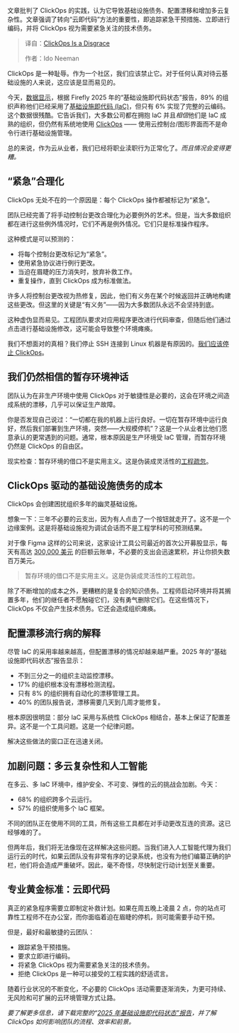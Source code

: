 
<!--
title: ClickOps 令人蒙羞
cover: https://cdn.thenewstack.io/media/2025/07/18f1592f-clickops-is-a-disgrace.jpg
summary: 文章批判了 ClickOps 的实践，认为它导致基础设施债务、配置漂移和增加多云复杂性。文章强调了转向“云即代码”方法的重要性，即追踪紧急干预措施、立即进行编码，并将 ClickOps 视为需要紧急关注的技术债务。
-->

文章批判了 ClickOps 的实践，认为它导致基础设施债务、配置漂移和增加多云复杂性。文章强调了转向“云即代码”方法的重要性，即追踪紧急干预措施、立即进行编码，并将 ClickOps 视为需要紧急关注的技术债务。

> 译自：[ClickOps Is a Disgrace](https://thenewstack.io/clickops-is-a-disgrace/)
> 
> 作者：Ido Neeman

ClickOps 是一种耻辱。作为一个社区，我们应该禁止它。对于任何认真对待云基础设施的人来说，这应该是显而易见的。

今天，[数据显示](https://www.firefly.ai/state-of-iac-2025)，根据 Firefly 2025 年的“基础设施即代码状态”报告，89% 的组织声称他们已经采用了[基础设施即代码 (IaC)](https://thenewstack.io/introduction-to-infrastructure-as-code/)，但只有 6% 实现了完整的云编码。这个数据很残酷。它告诉我们，大多数公司都在拥抱 IaC 并且*相信*他们是 IaC 成熟的组织，但仍然有系统地使用 [ClickOps](https://thenewstack.io/iac-is-too-complicated-wheres-that-easy-button/) —— 使用云控制台/图形界面而不是命令行进行基础设施管理。

总的来说，作为云从业者，我们已经将职业渎职行为正常化了。*而且情况会变得更糟。*

## “紧急”合理化

ClickOps 无处不在的一个原因是：每个 ClickOps 操作都被标记为“紧急”。

团队已经完善了将手动控制台更改合理化为必要例外的艺术。但是，当大多数组织都在进行这些例外情况时，它们不再是例外情况。它们只是标准操作程序。

这种模式是可以预测的：

* 将每个控制台更改标记为“紧急”。
* 使用紧急协议进行例行更改。
* 当迫在眉睫的压力消失时，放弃补救工作。
* 重复操作，直到 ClickOps 成为标准做法。

许多人将控制台更改视为热修复，因此，他们有义务在某个时候返回并正确地构建这些更改。但这里的关键是“有义务”——因为大多数团队永远不会坚持到底。

这种虚伪显而易见。工程团队要求对应用程序更改进行代码审查，但随后他们通过点击进行基础设施修改，这可能会导致整个环境瘫痪。

我们不想面对的真相？我们停止 SSH 连接到 Linux 机器是有原因的。[我们应该停止 ClickOps](https://www.firefly.ai/blog/stop-clickops-3-steps-to-clean-up-your-cloud)。

## 我们仍然相信的暂存环境神话

团队认为在非生产环境中使用 ClickOps 对于敏捷性是必要的，这会在环境之间造成系统的漂移，几乎可以保证生产故障。

你是否发现自己说过：“一切都在我的机器上运行良好。一切在暂存环境中运行良好，然后我们部署到生产环境，突然——大规模停机”？这是一个从业者比他们愿意承认的更常遇到的问题。通常，根本原因是生产环境受 IaC 管理，而暂存环境仍然是 ClickOps 的自由区。

现实检查：暂存环境的借口不是实用主义。这是伪装成灵活性的[工程疏忽](https://thenewstack.io/why-most-iac-strategies-still-fail-and-how-to-fix-them)。

## ClickOps 驱动的基础设施债务的成本

ClickOps 会创建困扰组织多年的幽灵基础设施。

想象一下：三年不必要的云支出，因为有人点击了一个按钮就走开了。这不是一个边缘案例。这是将基础设施视为调试会话而不是工程学科的可预测结果。

对于像 Figma 这样的公司来说，这家设计工具公司最近的首次公开募股显示，每天有高达 [300,000 美元](https://www.datacenterdynamics.com/en/news/design-platform-figma-spends-300000-on-aws-daily/) 的巨额云账单，不必要的支出会迅速累积，并让你损失数百万美元。

> 暂存环境的借口不是实用主义。这是伪装成灵活性的工程疏忽。

除了不断增加的成本之外，更糟糕的是复合的知识债务。工程师启动环境并将其搁置多年，他们的继任者不愿触碰它们，没有勇气删除它们。在这些情况下，ClickOps 不仅会产生技术债务。它还会造成组织瘫痪。

## 配置漂移流行病的解释

尽管 IaC 的采用率越来越高，但配置漂移的情况却越来越严重。2025 年的“基础设施即代码状态”报告显示：

* 不到三分之一的组织主动监控漂移。
* 17% 的组织根本没有漂移检测流程。
* 只有 8% 的组织拥有自动化的漂移管理工具。
* 40% 的团队报告说，漂移需要几天到几周才能修复。

根本原因很明显：部分 IaC 采用与系统性 ClickOps 相结合，基本上保证了配置差异。这不是一个工具问题。这是一个纪律问题。

解决这些做法的窗口正在迅速关闭。

## 加剧问题：多云复杂性和人工智能

在多云、多 IaC 环境中，维护安全、不可变、弹性的云的挑战会加剧。今天：

* 68% 的组织跨多个云运行。
* 57% 的组织使用多个 IaC 框架。

不同的团队正在使用不同的工具，所有这些工具都在对手动更改互连的资源。这已经够难的了。

但两年后，我们将无法像现在这样解决这些问题。当我们进入人工智能代理为我们运行云的时代，如果云团队没有非常有序的记录系统，也没有为他们编纂正确的护栏，他们将会造成严重破坏。因此，毫不奇怪，尽快制定行动计划至关重要。

## 专业黄金标准：云即代码

真正的紧急程序需要立即制定补救计划。如果在周五晚上凌晨 2 点，你的站点可靠性工程师不在办公室，而你面临着迫在眉睫的停机，则可能需要手动干预。

但是，最好和最敏捷的云团队：

* 跟踪紧急干预措施。
* 要求立即进行编码。
* 将紧急 ClickOps 视为需要紧急关注的技术债务。
* 拒绝 ClickOps 是一种可以接受的工程实践的舒适谎言。

随着行业状况的不断变化，不必要的 ClickOps 活动需要逐渐消失，为更可持续、无风险和可扩展的云环境管理方式让路。

*要了解更多信息，请下载完整的“[2025 年基础设施即代码状态”报告](https://www.firefly.ai/state-of-iac-2025)，并了解 ClickOps 如何影响团队的流程、效率和前景。*